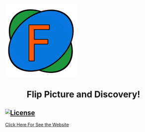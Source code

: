 <img  align="center" src="https://github.com/Artur-Cavalcante/flip-picture/blob/migrate_to_react/FlipPictureLogo1-removebg-preview.png">

<h1 align="center">Flip Picture and Discovery!</h1>

   <a href="https://github.com/tailwindcss/tailwindcss/blob/master/LICENSE"><img src="https://img.shields.io/npm/l/tailwindcss.svg" alt="License"></a>
------

<a href="https://artur-cavalcante.github.io/flip-picture/" target="_blank">Click Here For See the Website<a/>

